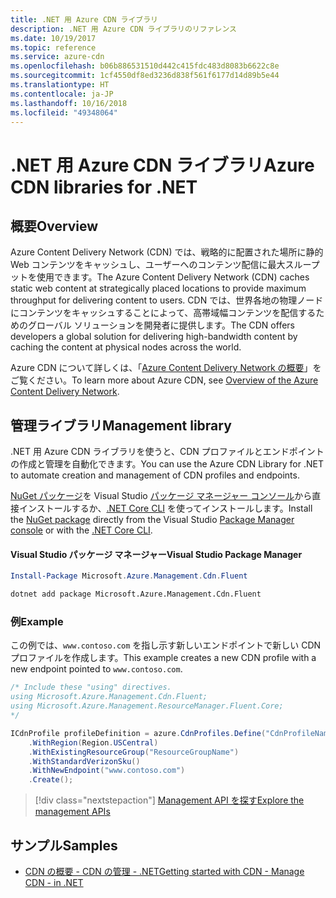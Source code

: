 ```yaml
---
title: .NET 用 Azure CDN ライブラリ
description: .NET 用 Azure CDN ライブラリのリファレンス
ms.date: 10/19/2017
ms.topic: reference
ms.service: azure-cdn
ms.openlocfilehash: b06b886531510d442c415fdc483d8083b6622c8e
ms.sourcegitcommit: 1cf4550df8ed3236d838f561f6177d14d89b5e44
ms.translationtype: HT
ms.contentlocale: ja-JP
ms.lasthandoff: 10/16/2018
ms.locfileid: "49348064"
---
```

# <a name="azure-cdn-libraries-for-net"></a><span data-ttu-id="2ec06-103">.NET 用 Azure CDN ライブラリ</span><span class="sxs-lookup"><span data-stu-id="2ec06-103">Azure CDN libraries for .NET</span></span>

## <a name="overview"></a><span data-ttu-id="2ec06-104">概要</span><span class="sxs-lookup"><span data-stu-id="2ec06-104">Overview</span></span>

<span data-ttu-id="2ec06-105">Azure Content Delivery Network (CDN) では、戦略的に配置された場所に静的 Web コンテンツをキャッシュし、ユーザーへのコンテンツ配信に最大スループットを使用できます。</span><span class="sxs-lookup"><span data-stu-id="2ec06-105">The Azure Content Delivery Network (CDN) caches static web content at strategically placed locations to provide maximum throughput for delivering content to users.</span></span> <span data-ttu-id="2ec06-106">CDN では、世界各地の物理ノードにコンテンツをキャッシュすることによって、高帯域幅コンテンツを配信するためのグローバル ソリューションを開発者に提供します。</span><span class="sxs-lookup"><span data-stu-id="2ec06-106">The CDN offers developers a global solution for delivering high-bandwidth content by caching the content at physical nodes across the world.</span></span>

<span data-ttu-id="2ec06-107">Azure CDN について詳しくは、「[Azure Content Delivery Network の概要](https://docs.microsoft.com/azure/cdn/cdn-overview)」をご覧ください。</span><span class="sxs-lookup"><span data-stu-id="2ec06-107">To learn more about Azure CDN, see [Overview of the Azure Content Delivery Network](https://docs.microsoft.com/azure/cdn/cdn-overview).</span></span>


## <a name="management-library"></a><span data-ttu-id="2ec06-108">管理ライブラリ</span><span class="sxs-lookup"><span data-stu-id="2ec06-108">Management library</span></span>

<span data-ttu-id="2ec06-109">.NET 用 Azure CDN ライブラリを使うと、CDN プロファイルとエンドポイントの作成と管理を自動化できます。</span><span class="sxs-lookup"><span data-stu-id="2ec06-109">You can use the Azure CDN Library for .NET to automate creation and management of CDN profiles and endpoints.</span></span> 

<span data-ttu-id="2ec06-110">[NuGet パッケージ](https://www.nuget.org/packages/Microsoft.Azure.Management.Cdn.Fluent)を Visual Studio [パッケージ マネージャー コンソール][PackageManager]から直接インストールするか、[.NET Core CLI][DotNetCLI] を使ってインストールします。</span><span class="sxs-lookup"><span data-stu-id="2ec06-110">Install the [NuGet package](https://www.nuget.org/packages/Microsoft.Azure.Management.Cdn.Fluent) directly from the Visual Studio [Package Manager console][PackageManager] or with the [.NET Core CLI][DotNetCLI].</span></span>

#### <a name="visual-studio-package-manager"></a><span data-ttu-id="2ec06-111">Visual Studio パッケージ マネージャー</span><span class="sxs-lookup"><span data-stu-id="2ec06-111">Visual Studio Package Manager</span></span>

```powershell
Install-Package Microsoft.Azure.Management.Cdn.Fluent
```

```bash
dotnet add package Microsoft.Azure.Management.Cdn.Fluent
```

### <a name="example"></a><span data-ttu-id="2ec06-112">例</span><span class="sxs-lookup"><span data-stu-id="2ec06-112">Example</span></span>

<span data-ttu-id="2ec06-113">この例では、`www.contoso.com` を指し示す新しいエンドポイントで新しい CDN プロファイルを作成します。</span><span class="sxs-lookup"><span data-stu-id="2ec06-113">This example creates a new CDN profile with a new endpoint pointed to `www.contoso.com`.</span></span>

```csharp
/* Include these "using" directives.
using Microsoft.Azure.Management.Cdn.Fluent;
using Microsoft.Azure.Management.ResourceManager.Fluent.Core;
*/

ICdnProfile profileDefinition = azure.CdnProfiles.Define("CdnProfileName")
    .WithRegion(Region.USCentral)
    .WithExistingResourceGroup("ResourceGroupName")
    .WithStandardVerizonSku()
    .WithNewEndpoint("www.contoso.com")
    .Create();

```

> [!div class="nextstepaction"]
> [<span data-ttu-id="2ec06-114">Management API を探す</span><span class="sxs-lookup"><span data-stu-id="2ec06-114">Explore the management APIs</span></span>](/dotnet/api/overview/azure/cdn/management)


## <a name="samples"></a><span data-ttu-id="2ec06-115">サンプル</span><span class="sxs-lookup"><span data-stu-id="2ec06-115">Samples</span></span>

* [<span data-ttu-id="2ec06-116">CDN の概要 - CDN の管理 - .NET</span><span class="sxs-lookup"><span data-stu-id="2ec06-116">Getting started with CDN - Manage CDN - in .NET</span></span>](https://github.com/Azure-Samples/cdn-dotnet-manage-cdn)

[PackageManager]: https://docs.microsoft.com/nuget/tools/package-manager-console
[DotNetCLI]: https://docs.microsoft.com/dotnet/core/tools/dotnet-add-package
